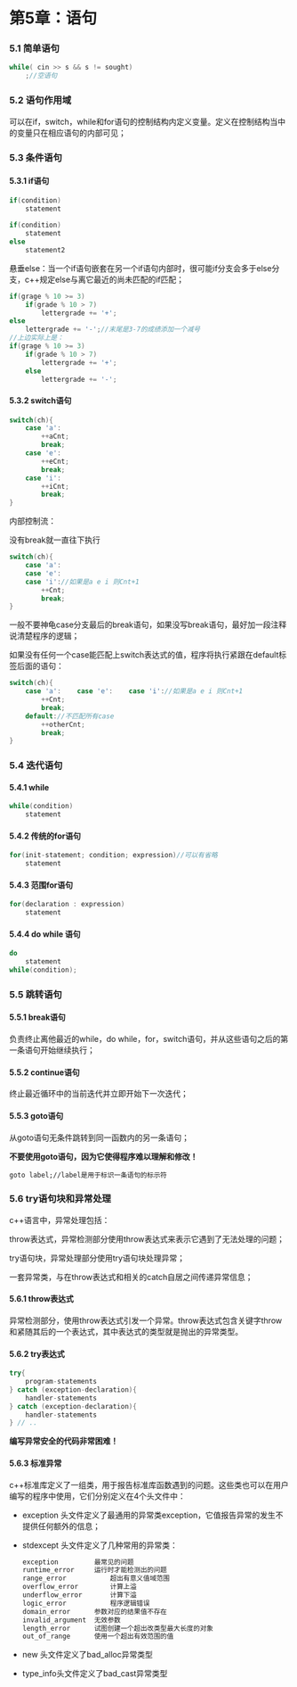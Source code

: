 # 第5章：语句

### 5.1 简单语句

```c++
while( cin >> s && s != sought) 
    ;//空语句 
```



### 5.2 语句作用域

可以在if，switch，while和for语句的控制结构内定义变量。定义在控制结构当中的变量只在相应语句的内部可见；



### 5.3 条件语句

#### 5.3.1 if语句

```c++
if(condition)
	statement
    
if(condition)
    statement
else
    statement2
```

悬垂else：当一个if语句嵌套在另一个if语句内部时，很可能if分支会多于else分支，c++规定else与离它最近的尚未匹配的if匹配；

```c++
if(grage % 10 >= 3)
	if(grade % 10 > 7)
		lettergrade += '+';
else
	lettergrade += '-';//末尾是3-7的成绩添加一个减号
//上边实际上是：
if(grage % 10 >= 3)
	if(grade % 10 > 7)
		lettergrade += '+';
    else
        lettergrade += '-';
```

#### 5.3.2 switch语句

```c++
switch(ch){
    case 'a':
        ++aCnt;
        break;
    case 'e':
        ++eCnt;
        break;
    case 'i':
        ++iCnt;
        break;
}
```

内部控制流：

没有break就一直往下执行

```c++
switch(ch){
    case 'a':
    case 'e':
    case 'i'://如果是a e i 则Cnt+1
        ++Cnt;
        break;
}
```

一般不要神龟case分支最后的break语句，如果没写break语句，最好加一段注释说清楚程序的逻辑；

如果没有任何一个case能匹配上switch表达式的值，程序将执行紧跟在default标签后面的语句：

```c++
switch(ch){
    case 'a':    case 'e':    case 'i'://如果是a e i 则Cnt+1
        ++Cnt;
        break;
    default://不匹配所有case
    	++otherCnt;
    	break;
}
```



### 5.4 迭代语句

#### 5.4.1 while

```c++
while(condition)
	statement
```

#### 5.4.2 传统的for语句

```c++
for(init-statement; condition; expression)//可以有省略
	statement
```

#### 5.4.3 范围for语句

```c++
for(declaration : expression)
	statement
```

#### 5.4.4 do while 语句

```c++
do
	statement
while(condition);
```



### 5.5 跳转语句

#### 5.5.1 break语句

负责终止离他最近的while，do while，for，switch语句，并从这些语句之后的第一条语句开始继续执行；

#### 5.5.2 continue语句

终止最近循环中的当前迭代并立即开始下一次迭代；

#### 5.5.3 goto语句

从goto语句无条件跳转到同一函数内的另一条语句；

**不要使用goto语句，因为它使得程序难以理解和修改！**

```
goto label;//label是用于标识一条语句的标示符
```



### 5.6 try语句块和异常处理

c++语言中，异常处理包括：

throw表达式，异常检测部分使用throw表达式来表示它遇到了无法处理的问题；

try语句块，异常处理部分使用try语句块处理异常；

一套异常类，与在throw表达式和相关的catch自居之间传递异常信息；

#### 5.6.1 throw表达式

异常检测部分，使用throw表达式引发一个异常。throw表达式包含关键字throw和紧随其后的一个表达式，其中表达式的类型就是抛出的异常类型。

#### 5.6.2 try表达式

```c++
try{
	program-statements
} catch (exception-declaration){
	handler-statements
} catch (exception-declaration){
	handler-statements
} // .. 
```

**编写异常安全的代码非常困难！**

#### 5.6.3 标准异常

c++标准库定义了一组类，用于报告标准库函数遇到的问题。这些类也可以在用户编写的程序中使用，它们分别定义在4个头文件中：

- exception 头文件定义了最通用的异常类exception，它值报告异常的发生不提供任何额外的信息；

- stdexcept 头文件定义了几种常用的异常类：

  ```c++
  exception			最常见的问题
  runtime_error		运行时才能检测出的问题
  range_error			超出有意义值域范围
  overflow_error		计算上溢
  underflow_error		计算下溢
  logic_error			程序逻辑错误
  domain_error		参数对应的结果值不存在
  invalid_argument	无效参数
  length_error		试图创建一个超出改类型最大长度的对象
  out_of_range		使用一个超出有效范围的值
  ```

- new 头文件定义了bad_alloc异常类型

- type_info头文件定义了bad_cast异常类型

